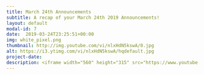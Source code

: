 ```yaml
---
title: March 24th Announcements
subtitle: A recap of your March 24th 2019 Announcements!
layout: default
modal-id: 7 
date:  2019-03-24T23:25:51+00:00
img: white_pixel.png
thumbnail: http://img.youtube.com/vi/nlxHdN5kswA/0.jpg
alt: https://i3.ytimg.com/vi/nlxHdN5kswA/hqdefault.jpg
project-date: 
description: <iframe width="560" height="315" src="https://www.youtube.com/embed/nlxHdN5kswA" frameborder="0" allowfullscreen></iframe> 
---
```

